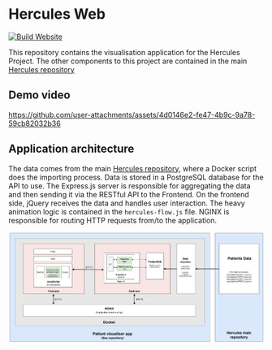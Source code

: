 # Hercules Web 
[![Build Website](https://github.com/ucl-casa-ce/hercules-web/actions/workflows/main.yml/badge.svg)](https://github.com/ucl-casa-ce/hercules-web/actions/workflows/main.yml)

This repository contains the visualisation application for the Hercules Project.  The other components to this project are contained in the main [Hercules repository](https://github.com/djdunc/hercules)

## Demo video

https://github.com/user-attachments/assets/4d0146e2-fe47-4b9c-9a78-59cb82032b36


## Application architecture
The data comes from the main [Hercules repository](https://github.com/djdunc/hercules), where a Docker script does the importing process. Data is stored in a PostgreSQL database for the API to use.
The Express.js server is responsible for aggregating the data and then sending it via the RESTful API to the Frontend. On the frontend side, jQuery receives the data and handles user interaction. The heavy animation logic is contained in the `hercules-flow.js` file. NGINX is responsible for routing HTTP requests from/to the application.

![App architecture](docs/architecture.png)



